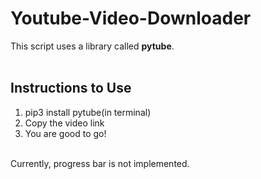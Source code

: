 # Youtube-Video-Downloader
This script uses a library called **pytube**. 
<br/><br/>
## Instructions to Use
1) pip3 install pytube(in terminal)<br/>
2) Copy the video link <br/>
3) You are good to go!<br/><br/>

Currently, progress bar is not implemented.

